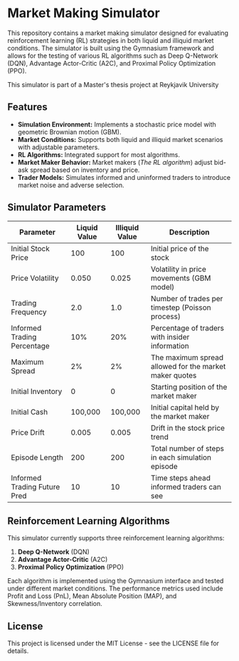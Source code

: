 # Market Making Simulator

This repository contains a market making simulator designed for evaluating reinforcement learning (RL) strategies in both liquid and illiquid market conditions. The simulator is built using the Gymnasium framework and allows for the testing of various RL algorithms such as Deep Q-Network (DQN), Advantage Actor-Critic (A2C), and Proximal Policy Optimization (PPO).

This simulator is part of a Master's thesis project at Reykjavik University

## Features

- **Simulation Environment:** Implements a stochastic price model with geometric Brownian motion (GBM).
- **Market Conditions:** Supports both liquid and illiquid market scenarios with adjustable parameters.
- **RL Algorithms:** Integrated support for most algorithms.
- **Market Maker Behavior:** Market makers (_The RL algorithm_) adjust bid-ask spread based on inventory and price.
- **Trader Models:** Simulates informed and uninformed traders to introduce market noise and adverse selection.

## Simulator Parameters

| Parameter                    | Liquid Value | Illiquid Value | Description                                            |
| ---------------------------- | ------------ | -------------- | ------------------------------------------------------ |
| Initial Stock Price          | 100          | 100            | Initial price of the stock                             |
| Price Volatility             | 0.050        | 0.025          | Volatility in price movements (GBM model)              |
| Trading Frequency            | 2.0          | 1.0            | Number of trades per timestep (Poisson process)        |
| Informed Trading Percentage  | 10%          | 20%            | Percentage of traders with insider information         |
| Maximum Spread               | 2%           | 2%             | The maximum spread allowed for the market maker quotes |
| Initial Inventory            | 0            | 0              | Starting position of the market maker                  |
| Initial Cash                 | 100,000      | 100,000        | Initial capital held by the market maker               |
| Price Drift                  | 0.005        | 0.005          | Drift in the stock price trend                         |
| Episode Length               | 200          | 200            | Total number of steps in each simulation episode       |
| Informed Trading Future Pred | 10           | 10             | Time steps ahead informed traders can see              |

## Reinforcement Learning Algorithms

This simulator currently supports three reinforcement learning algorithms:

1. **Deep Q-Network** (DQN)
2. **Advantage Actor-Critic** (A2C)
3. **Proximal Policy Optimization** (PPO)

Each algorithm is implemented using the Gymnasium interface and tested under different market conditions. The performance metrics used include Profit and Loss (PnL), Mean Absolute Position (MAP), and Skewness/Inventory correlation.

## License

This project is licensed under the MIT License - see the LICENSE file for details.

